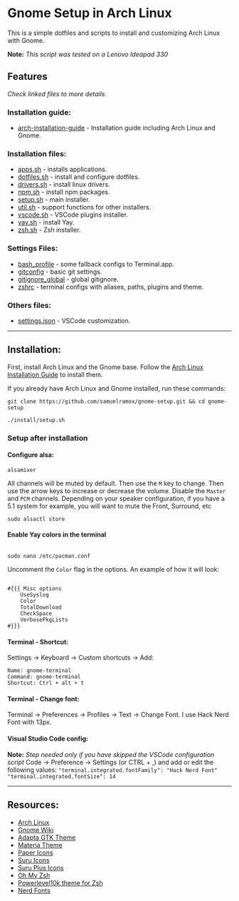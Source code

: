 # Gnome Setup in Arch Linux

This is a simple dotfiles and scripts to install and customizing Arch Linux with Gnome.

**Note:** _This script was tested on a Lenovo Ideapad 330_

## Features

_Check linked files to more details._

### Installation guide:

- [arch-installation-guide](arch-installation-guide.md) - Installation guide including Arch Linux and Gnome.

### Installation files:

- [apps.sh](install/apps.sh) - installs applications.
- [dotfiles.sh](install/dotfiles.sh) - install and configure dotfiles.
- [drivers.sh](install/drivers.sh) - install linux drivers.
- [npm.sh](install/npm.sh) - install npm packages.
- [setup.sh](install/setup.sh) - main installer.
- [util.sh](install/util.sh) - support functions for other installers.
- [vscode.sh](install/vscode.sh) - VSCode plugins installer.
- [yay.sh](install/yay.sh) - install Yay.
- [zsh.sh](install/zsh.sh) - Zsh installer.

### Settings Files:

- [bash_profile](.bash_profile) - some fallback configs to Terminal.app.
- [gitconfig](.gitconfig) - basic git settings.
- [gitignore_global](.gitignore_global) - global gitignore.
- [zshrc](.zshrc) - terminal configs with aliases, paths, plugins and theme.

### Others files:

- [settings.json](vscode/settings.json) - VSCode customization.

---

## Installation:

First, install Arch Linux and the Gnome base. Follow the [Arch Linux Installation Guide](arch-installation-guide.md) to install them.

If you already have Arch Linux and Gnome installed, run these commands:

```
git clone https://github.com/samuelramox/gnome-setup.git && cd gnome-setup

./install/setup.sh
```

### Setup after installation

#### Configure alsa:

```
alsamixer
```

All channels will be muted by default. Then use the `M` key to change. Then use the arrow keys to increase or decrease the volume. Disable the `Master` and `PCM` channels. Depending on your speaker configuration, if you have a 5.1 system for example, you will want to mute the Front, Surround, etc

```
sudo alsactl store
```

#### Enable Yay colors in the terminal

```

sudo nano /etc/pacman.conf

```

Uncomment the `Color` flag in the options. An example of how it will look:

```

#{{{ Misc options
    UseSyslog
    Color
    TotalDownload
    CheckSpace
    VerbosePkgLists
#}}}

```

#### Terminal - Shortcut:

Settings → Keyboard → Custom shortcuts → Add:

```
Name: gnome-terminal
Command: gnome-terminal
Shortcut: Ctrl + alt + t
```

#### Terminal - Change font:

Terminal → Preferences → Profiles → Text → Change Font. I use Hack Nerd Font with 13px.

#### Visual Studio Code config:

**Note:** _Step needed only if you have skipped the VSCode configuration script_
Code → Preference → Settings (or CTRL + ,) and add or edit the following values:
`"terminal.integrated.fontFamily": "Hack Nerd Font"`
`"terminal.integrated.fontSize": 14`

---

## Resources:

- [Arch Linux](https://www.archlinux.org/)
- [Gnome Wiki](https://wiki.archlinux.org/index.php/GNOME)
- [Adapta GTK Theme](https://github.com/adapta-project/adapta-gtk-theme)
- [Materia Theme](https://github.com/nana-4/materia-theme)
- [Paper Icons](https://snwh.org/paper)
- [Suru Icons](https://snwh.org/suru)
- [Suru Plus Icons](https://github.com/gusbemacbe/suru-plus)
- [Oh My Zsh](https://github.com/robbyrussell/oh-my-zsh)
- [Powerlevel10k theme for Zsh](https://github.com/romkatv/powerlevel10k)
- [Nerd Fonts](https://nerdfonts.com/)
